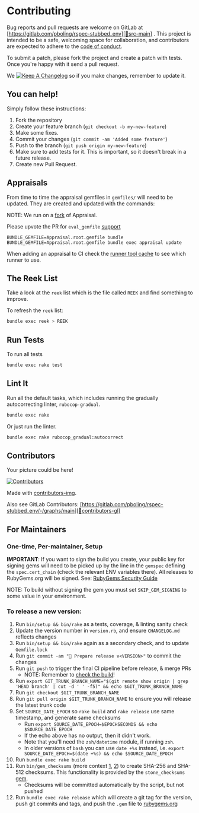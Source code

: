 # Contributing

Bug reports and pull requests are welcome on GitLab at [https://gitlab.com/pboling/rspec-stubbed_env][🚎src-main]
. This project is intended to be a safe, welcoming space for collaboration, and contributors are expected to adhere to
the [code of conduct][🤝conduct].

To submit a patch, please fork the project and create a patch with tests.
Once you're happy with it send a pull request.

We [![Keep A Changelog][📗keep-changelog-img]][📗keep-changelog] so if you make changes, remember to update it.

## You can help!

Simply follow these instructions:

1. Fork the repository
2. Create your feature branch (`git checkout -b my-new-feature`)
3. Make some fixes.
4. Commit your changes (`git commit -am 'Added some feature'`)
5. Push to the branch (`git push origin my-new-feature`)
6. Make sure to add tests for it. This is important, so it doesn't break in a future release.
7. Create new Pull Request.

## Appraisals

From time to time the appraisal gemfiles in `gemfiles/` will need to be updated.
They are created and updated with the commands:

NOTE: We run on a [fork][🚎appraisal-fork] of Appraisal.

Please upvote the PR for `eval_gemfile` [support][🚎appraisal-eval-gemfile-pr]

```shell
BUNDLE_GEMFILE=Appraisal.root.gemfile bundle
BUNDLE_GEMFILE=Appraisal.root.gemfile bundle exec appraisal update
```

When adding an appraisal to CI check the [runner tool cache][🏃‍♂️runner-tool-cache] to see which runner to use.

## The Reek List

Take a look at the `reek` list which is the file called `REEK` and find something to improve.

To refresh the `reek` list:

```bash
bundle exec reek > REEK
```

## Run Tests

To run all tests

```bash
bundle exec rake test
```

## Lint It

Run all the default tasks, which includes running the gradually autocorrecting linter, `rubocop-gradual`.

```bash
bundle exec rake
```

Or just run the linter.

```bash
bundle exec rake rubocop_gradual:autocorrect
```

## Contributors

Your picture could be here!

[![Contributors][🖐contributors-img]][🖐contributors]

Made with [contributors-img][🖐contrib-rocks].

Also see GitLab Contributors: [https://gitlab.com/pboling/rspec-stubbed_env/-/graphs/main][🚎contributors-gl]

## For Maintainers

### One-time, Per-maintainer, Setup

**IMPORTANT**: If you want to sign the build you create,
your public key for signing gems will need to be picked up by the line in the
`gemspec` defining the `spec.cert_chain` (check the relevant ENV variables there).
All releases to RubyGems.org will be signed.
See: [RubyGems Security Guide][🔒️rubygems-security-guide]

NOTE: To build without signing the gem you must set `SKIP_GEM_SIGNING` to some value in your environment.

### To release a new version:

1. Run `bin/setup && bin/rake` as a tests, coverage, & linting sanity check
2. Update the version number in `version.rb`, and ensure `CHANGELOG.md` reflects changes
3. Run `bin/setup && bin/rake` again as a secondary check, and to update `Gemfile.lock`
4. Run `git commit -am "🔖 Prepare release v<VERSION>"` to commit the changes
5. Run `git push` to trigger the final CI pipeline before release, & merge PRs
    - NOTE: Remember to [check the build][🧪build]!
6. Run `export GIT_TRUNK_BRANCH_NAME="$(git remote show origin | grep 'HEAD branch' | cut -d ' ' -f5)" && echo $GIT_TRUNK_BRANCH_NAME`
7. Run `git checkout $GIT_TRUNK_BRANCH_NAME`
8. Run `git pull origin $GIT_TRUNK_BRANCH_NAME` to ensure you will release the latest trunk code
9. Set `SOURCE_DATE_EPOCH` so `rake build` and `rake release` use same timestamp, and generate same checksums
    - Run `export SOURCE_DATE_EPOCH=$EPOCHSECONDS && echo $SOURCE_DATE_EPOCH`
    - If the echo above has no output, then it didn't work.
    - Note that you'll need the `zsh/datetime` module, if running `zsh`.
    - In older versions of `bash` you can use `date +%s` instead, i.e. `export SOURCE_DATE_EPOCH=$(date +%s) && echo $SOURCE_DATE_EPOCH`
10. Run `bundle exec rake build`
11. Run `bin/gem_checksums` (more context [1][🔒️rubygems-checksums-pr], [2][🔒️rubygems-guides-pr])
    to create SHA-256 and SHA-512 checksums. This functionality is provided by the `stone_checksums`
    [gem][💎stone_checksums].
    - Checksums will be committed automatically by the script, but not pushed
12. Run `bundle exec rake release` which will create a git tag for the version,
    push git commits and tags, and push the `.gem` file to [rubygems.org][💎rubygems]

[🚎src-main]: https://gitlab.com/pboling/rspec-stubbed_env
[🧪build]: https://github.com/pboling/rspec-stubbed_env/actions
[🤝conduct]: https://gitlab.com/pboling/rspec-stubbed_env/-/blob/main/CODE_OF_CONDUCT.md
[🖐contrib-rocks]: https://contrib.rocks
[🖐contributors]: https://github.com/pboling/rspec-stubbed_env/graphs/contributors
[🚎contributors-gl]: https://gitlab.com/pboling/rspec-stubbed_env/-/graphs/main
[🖐contributors-img]: https://contrib.rocks/image?repo=pboling/rspec-stubbed_env
[💎rubygems]: https://rubygems.org
[🔒️rubygems-security-guide]: https://guides.rubygems.org/security/#building-gems
[🔒️rubygems-checksums-pr]: https://github.com/rubygems/rubygems/pull/6022
[🔒️rubygems-guides-pr]: https://github.com/rubygems/guides/pull/325
[💎stone_checksums]: https://github.com/pboling/stone_checksums
[📗keep-changelog]: https://keepachangelog.com/en/1.0.0/
[📗keep-changelog-img]: https://img.shields.io/badge/keep--a--changelog-1.0.0-FFDD67.svg?style=flat
[📌semver-breaking]: https://github.com/semver/semver/issues/716#issuecomment-869336139
[📌major-versions-not-sacred]: https://tom.preston-werner.com/2022/05/23/major-version-numbers-are-not-sacred.html
[🚎appraisal-eval-gemfile-pr]: https://github.com/thoughtbot/appraisal/pull/248
[🚎appraisal-fork]: https://github.com/pboling/appraisal/tree/galtzo
[🏃‍♂️runner-tool-cache]: https://github.com/ruby/ruby-builder/releases/tag/toolcache
